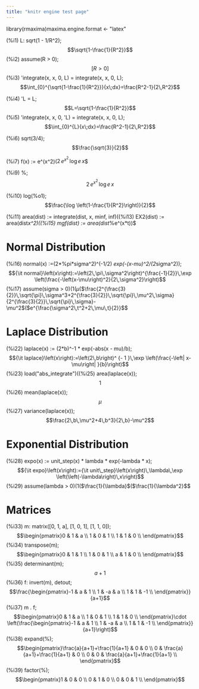 ```yaml
---
title: "knitr engine test page"
---
```


library(rmaxima)maxima.engine.format <- "latex"

(%i1) L: sqrt(1 - 1/R^2);$$\sqrt{1-\frac{1}{R^2}}$$(%i2) assume(R > 0);$$\left[ R>0 \right] $$(%i3) 'integrate(x, x, 0, L) = integrate(x, x, 0, L);$$\int_{0}^{\sqrt{1-\frac{1}{R^2}}}{x\;dx}=\frac{R^2-1}{2\,R^2}$$

(%i4) 'L = L;$$L=\sqrt{1-\frac{1}{R^2}}$$(%i5) 'integrate(x, x, 0, 'L) = integrate(x, x, 0, L);$$\int_{0}^{L}{x\;dx}=\frac{R^2-1}{2\,R^2}$$

(%i6) sqrt(3/4);$$\frac{\sqrt{3}}{2}$$

(%i7) f(x) := e^(x^2)$(%i8) diff(f(x), x);$$2\,e^{x^2}\,\log e\,x$$

(%i9) %;$$2\,e^{x^2}\,\log e\,x$$

(%i10) log(%o1);$$\frac{\log \left(1-\frac{1}{R^2}\right)}{2}$$

(%i11) area(dist) := integrate(dist, x, minf, inf)$(%i12) mean(dist) := area(dist*x)$(%i13) EX2(dist) := area(dist*x^2)$(%i14) variance(dist) := EX2(dist) - mean(dist)^2$(%i15) mgf(dist) := area(dist*%e^(x*t))$

# Normal Distribution

(%i16) normal(x) :=(2*%pi*sigma^2)^(-1/2) *exp(-(x-mu)^2/(2*sigma^2));$${\it normal}\left(x\right):=\left(2\,\pi\,\sigma^2\right)^{\frac{-1}{2}}\,\exp \left(\frac{-\left(x-\mu\right)^2}{2\,\sigma^2}\right)$$(%i17) assume(sigma > 0)$(%i18) area(normal(x));$$1$$(%i19) mean(normal(x));$$\mu$$(%i20) variance(normal(x));$$\frac{2^{\frac{3}{2}}\,\sqrt{\pi}\,\sigma^3+2^{\frac{3}{2}}\,\sqrt{\pi}\,\mu^2\,\sigma}{2^{\frac{3}{2}}\,\sqrt{\pi}\,\sigma}-\mu^2$$(%i21) mgf(normal(x));$$e^{\frac{\sigma^2\,t^2+2\,\mu\,t}{2}}$$

# Laplace Distribution

(%i22) laplace(x) := (2*b)^-1 * exp(-abs(x - mu)/b);$${\it laplace}\left(x\right):=\left(2\,b\right)^ {- 1 }\,\exp \left(\frac{-\left| x-\mu\right| }{b}\right)$$(%i23) load("abs_integrate")$(%i24) assume(b > 0)$(%i25) area(laplace(x));$$1$$(%i26) mean(laplace(x));$$\mu$$(%i27) variance(laplace(x));$$\frac{2\,b\,\mu^2+4\,b^3}{2\,b}-\mu^2$$

# Exponential Distribution

(%i28) expo(x) := unit_step(x) * lambda * exp(-lambda * x);$${\it expo}\left(x\right):={\it unit\_step}\left(x\right)\,\lambda\,\exp \left(\left(-\lambda\right)\,x\right)$$(%i29) assume(lambda > 0)$(%i30) area(expo(x));$$1$$(%i31) mean(expo(x));$$\frac{1}{\lambda}$$(%i32) variance(expo(x));$$\frac{1}{\lambda^2}$$

# Matrices

(%i33) m: matrix([0, 1, a], [1, 0, 1], [1, 1, 0]);$$\begin{pmatrix}0 & 1 & a \\ 1 & 0 & 1 \\ 1 & 1 & 0 \\ \end{pmatrix}$$(%i34) transpose(m);$$\begin{pmatrix}0 & 1 & 1 \\ 1 & 0 & 1 \\ a & 1 & 0 \\ \end{pmatrix}$$(%i35) determinant(m);$$a+1$$(%i36) f: invert(m), detout;$$\frac{\begin{pmatrix}-1 & a & 1 \\ 1 & -a & a \\ 1 & 1 & -1 \\ \end{pmatrix}}{a+1}$$(%i37) m . f;$$\begin{pmatrix}0 & 1 & a \\ 1 & 0 & 1 \\ 1 & 1 & 0 \\ \end{pmatrix}\cdot \left(\frac{\begin{pmatrix}-1 & a & 1 \\ 1 & -a & a \\ 1 & 1 & -1 \\ \end{pmatrix}}{a+1}\right)$$(%i38) expand(%);$$\begin{pmatrix}\frac{a}{a+1}+\frac{1}{a+1} & 0 & 0 \\ 0 & \frac{a}{a+1}+\frac{1}{a+1} & 0 \\ 0 & 0 & \frac{a}{a+1}+\frac{1}{a+1} \\ \end{pmatrix}$$(%i39) factor(%);$$\begin{pmatrix}1 & 0 & 0 \\ 0 & 1 & 0 \\ 0 & 0 & 1 \\ \end{pmatrix}$$
